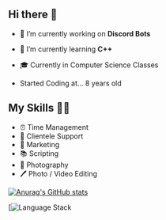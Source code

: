 ## Hi there 👋

- 🔭 I’m currently working on **Discord Bots**
- 🌱 I’m currently learning **C++**
- 🎓 Currently in Computer Science Classes

- Started Coding at... 8 years old

## My Skills 👨‍🔬

- ⏰ Time Management
- 🏢 Clientele Support
- 💸 Marketing
- 📚 Scripting
- 📸 Photography
- 🖊️ Photo / Video Editing

[![Anurag's GitHub stats](https://github-readme-stats.vercel.app/api?username=chally11)](https://github.com/anuraghazra/github-readme-stats)

[![Language Stack](https://github-readme-tech-stack.vercel.app/api/cards?title=Language+Stack&lineCount=1&bg=%230D1117&badge=%23161B22&border=%2321262D&titleColor=%2358A6FF)

